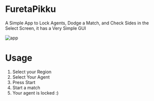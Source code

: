 # FuretaPikku

A Simple App to Lock Agents, Dodge a Match, and Check Sides in the Select Screen, it has a Very Simple GUI

![app](https://i.imgur.com/aDMDVa9.png)

# Usage

1. Select your Region
2. Select Your Agent
3. Press Start
4. Start a match
5. Your agent is locked :)
